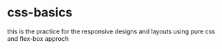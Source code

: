 # css-basics

this is the practice for the responsive designs and layouts using pure css and flex-box approch
